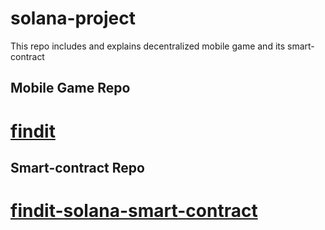 # solana-project
This repo includes and explains decentralized mobile game and its smart-contract

## Mobile Game Repo
# [findit](https://github.com/antinucleus/findit)

## Smart-contract Repo
# [findit-solana-smart-contract](https://github.com/antinucleus/findit)
